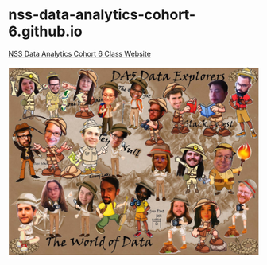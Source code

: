 # nss-data-analytics-cohort-6.github.io
[NSS Data Analytics Cohort 6 Class Website](https://nss-data-analytics-cohort-6.github.io/)

![before](assets/img/classpic.png?raw=true)
